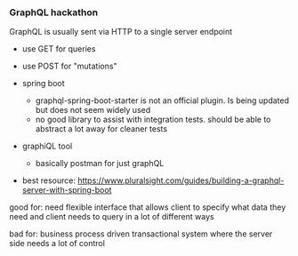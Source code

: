 ### GraphQL hackathon



GraphQL is usually sent via HTTP to a single server endpoint
  - use GET for queries
  - use POST for "mutations"


- spring boot
  - graphql-spring-boot-starter is not an official plugin. Is being updated but does not seem 
    widely used
  - no good library to assist with integration tests. should be able to abstract a lot away for
    cleaner tests
    
    
- graphiQL tool
  - basically postman for just graphQL
  
  
  
  
- best resource: https://www.pluralsight.com/guides/building-a-graphql-server-with-spring-boot

good for: need flexible interface that allows client to specify what data they need and client needs
to query in a lot of different ways

bad for: business process driven transactional system where the server side needs a lot of control